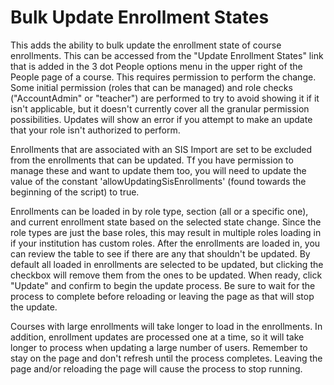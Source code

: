 # Bulk Update Enrollment States

This adds the ability to bulk update the enrollment state of course enrollments. This can be accessed from the "Update Enrollment States" link that is added in the 3 dot People options menu in the upper right of the People page of a course. This requires permission to perform the change. Some initial permission (roles that can be managed) and role checks ("AccountAdmin" or "teacher") are performed to try to avoid showing it if it isn't applicable, but it doesn't currently cover all the granular permission possibilities. Updates will show an error if you attempt to make an update that your role isn't authorized to perform.

Enrollments that are associated with an SIS Import are set to be excluded from the enrollments that can be updated. Tf you have permission to manage these and want to update them too, you will need to update the value of the constant 'allowUpdatingSisEnrollments' (found towards the beginning of the script) to true.

Enrollments can be loaded in by role type, section (all or a specific one), and current enrollment state based on the selected state change. Since the role types are just the base roles, this may result in multiple roles loading in if your institution has custom roles. After the enrollments are loaded in, you can review the table to see if there are any that shouldn't be updated. By default all loaded in enrollments are selected to be updated, but clicking the checkbox will remove them from the ones to be updated. When ready, click "Update" and confirm to begin the update process. Be sure to wait for the process to complete before reloading or leaving the page as that will stop the update.

Courses with large enrollments will take longer to load in the enrollments. In addition, enrollment updates are processed one at a time, so it will take longer to process when updating a large number of users. Remember to stay on the page and don't refresh until the process completes. Leaving the page and/or reloading the page will cause the process to stop running.
